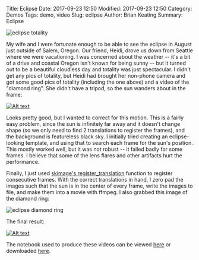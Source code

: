Title: Eclipse
Date: 2017-09-23 12:50
Modified: 2017-09-23 12:50
Category: Demos
Tags: demo, video
Slug: eclipse
Author: Brian Keating
Summary: Eclipse

![eclipse totality]({filename}/images/totality.jpg)

My wife and I were fortunate enough to be able to see the eclipse in August just outside of Salem, Oregon. Our friend, Heidi, drove us down from Seattle where we were vacationing. I was concerned about the weather -- it's a bit of a drive and coastal Oregon isn't known for being sunny -- but it turned out to be a beautiful cloudless day and totality was just spectacular. I didn't get any pics of totality, but Heidi had brought her non-phone camera and got some good pics of totality (including the one above) and a video of the "diamond ring". She didn't have a tripod, so the sun wanders about in the frame:

[![Alt text](https://img.youtube.com/vi/q3EKl2VAPe0/0.jpg)](https://www.youtube.com/watch?v=q3EKl2VAPe0)

Looks pretty good, but I wanted to correct for this motion. This is a fairly easy problem, since the sun is infinitely far away and it doesn't change shape (so we only need to find 2 translations to register the frames), and the background is featureless black sky. I initially tried creating an eclipse-looking template, and using that to search each frame for the sun's position. This mostly worked well, but it was not robust -- it failed badly for some frames. I believe that some of the lens flares and other artifacts hurt the performance.

Finally, I just used [skimage's register_translation](http://scikit-image.org/docs/dev/auto_examples/transform/plot_register_translation.html) function to register consecutive frames. With the correct translations in hand, I zero pad the images such that the sun is in the center of every frame, write the images to file, and make them into a movie with ffmpeg. I also grabbed this image of the diamond ring:

![eclipse diamond ring]({filename}/images/diamond_ring.jpg)

The final result:

[![Alt text](https://img.youtube.com/vi/uao88kE0ukA/0.jpg)](https://www.youtube.com/watch?v=uao88kE0ukA)

The notebook used to produce these videos can be viewed [here]({filename}/notebooks/eclipse.html) or downloaded [here]({filename}/notebooks/eclipse.ipynb).